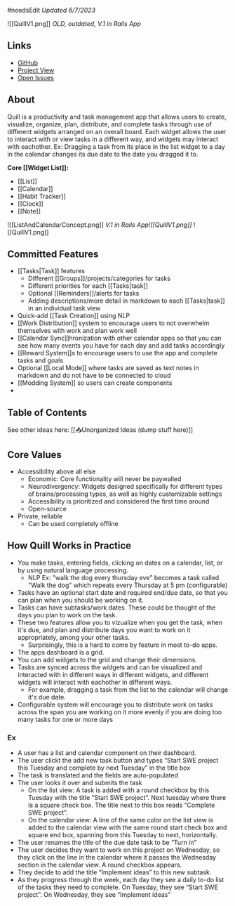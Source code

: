 #needsEdit 
*Updated 6/7/2023*

![[QuillV1.png]]
*OLD, outdated, V.1 in Rails App* 

## Links
- [GitHub](https://github.com/Quill-ToDo/App)
- [Project View](https://github.com/orgs/Quill-ToDo/projects)
- [Open Issues](https://github.com/Quill-ToDo/App/issues)

## About

Quill is a productivity and task management app that allows users to create, visualize, organize, plan, distribute, and complete tasks through use of different widgets arranged on an overall board. Each widget allows the user to interact with or view tasks in a different way, and widgets may interact with eachother. Ex: Dragging a task from its place in the list widget to a day in the calendar changes its due date to the date you dragged it to. 

**Core [[Widget List]]:**
- [[List]]
- [[Calendar]]
- [[Habit Tracker]]
- [[Clock]]
- [[Note]]

![[ListAndCalendarConcept.png]]
*V.1 in Rails App![[QuillV1.png]]*
![[QuillV1.png]]

## Committed Features

- [[Tasks|Task]] features
	- Different [[Groups]]/projects/categories for tasks
	- Different priorities for each [[Tasks|task]]
	- Optional [[Reminders]]/alerts for tasks
	- Adding descriptions/more detail in markdown to each [[Tasks|task]] in an individual task view
- Quick-add [[Task Creation]] using NLP
- [[Work Distribution]] system to encourage users to not overwhelm themselves with work and plan work well
- [[Calendar Sync]]hronization with other calendar apps so that you can see how many events you have for each day and add tasks accordingly
- [[Reward System]]s to encourage users to use the app and complete tasks and goals
- Optional [[Local Mode]] where tasks are saved as text notes in markdown and do not have to be connected to cloud 
- [[Modding System]] so users can create components
- 

## Table of Contents

See other ideas here: [[📥Unorganized Ideas (dump stuff here)]]

## Core Values

- Accessibility above all else
	- Economic: Core functionality will never be paywalled
	- Neurodivergency: Widgets designed specifically for different types of brains/processing types, as well as highly customizable settings
	- Accessibility is prioritized and considered the first time around
	- Open-source
- Private, reliable
	- Can be used completely offline 

## How Quill Works in Practice

- You make tasks, entering fields, clicking on dates on a calendar, list, or by using natural language processing.
	- NLP Ex: "walk the dog every thursday eve" becomes a task called 
	  "Walk the dog" which repeats every Thursday at 5 pm (configurable)
- Tasks have an optional start date and required end/due date, so that you can plan when you should be working on it. 
- Tasks can have subtasks/work dates. These could be thought of the days you plan to work on the task.
- These two features allow you to vizualize when you get the task, when it's due, and plan and distribute days you want to work on it appropriately, among your other tasks.
	- Surprisingly, this is a hard to come by feature in most to-do apps.
- The apps dashboard is a grid.
- You can add widgets to the grid and change their dimensions.
- Tasks are synced across the widgets and can be visualized and interacted with in different ways in different widgets, and different widgets will interact with eachother in different ways.
	- For example, dragging a task from the list to the calendar will change it's due date.
- Configurable system will encourage you to distribute work on tasks across the span you are working on it more evenly if you are doing too many tasks for one or more days 

### Ex
- A user has a list and calendar component on their dashboard.
- The user clickt the add new task button and types “Start SWE project this Tuesday and complete by next Tuesday” in the title box
- The task is translated and the fields are auto-populated
- The user looks it over and submits the task
    - On the list view: A task is added with a round checkbox by this Tuesday with the title “Start SWE project”. Next tuesday where there is a square check box. The title next to this box reads “Complete SWE project”.
    - On the calendar view: A line of the same color on the list view is added to the calendar view with the same round start check box and square end box, spanning from this Tuesday to next, horizontally.
- The user renames the title of the due date task to be “Turn in”
- The user decides they want to work on this project on Wednesday, so they click on the line in the calendar where it passes the Wednesday section in the calendar view. A round checkbox appears.
- They decide to add the title “Implement ideas” to this new subtask.
- As they progress through the week, each day they see a daily to-do list of the tasks they need to complete. On Tuesday, they see “Start SWE project”. On Wednesday, they see “Implement ideas”